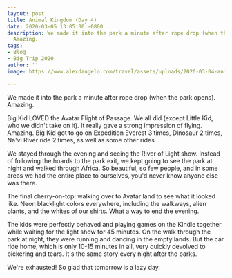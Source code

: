 ```yaml
---
layout: post
title: Animal Kingdom (Day 4)
date: 2020-03-05 13:05:00 -0800
description: We made it into the park a minute after rope drop (when the park opens).
  Amazing.
tags:
- Blog
- Big Trip 2020
author: ''
image: https://www.alexdangelo.com/travel/assets/uploads/2020-03-04-animal-kingdom-condiments-1.jpg

---
```

We made it into the park a minute after rope drop (when the park opens). Amazing.

Big Kid LOVED the Avatar Flight of Passage. We all did (except Little Kid, who we didn't take on it). It really gave a strong impression of flying. Amazing. Big Kid got to go on Expedition Everest 3 times, Dinosaur 2 times, Na'vi River ride 2 times, as well as some other rides.

We stayed through the evening and seeing the River of Light show. Instead of following the hoards to the park exit, we kept going to see the park at night and walked through Africa. So beautiful, so few people, and in some areas we had the entire place to ourselves, you'd never know anyone else was there.

The final cherry-on-top: walking over to Avatar land to see what it looked like. Neon blacklight colors everywhere, including the walkways, alien plants, and the whites of our shirts. What a way to end the evening.

The kids were perfectly behaved and playing games on the Kindle together while waiting for the light show for 45 minutes. On the walk through the park at night, they were running and dancing in the empty lands. But the car ride home, which is only 10-15 minutes in all, very quickly devolved to bickering and tears. It's the same story every night after the parks.

We're exhausted! So glad that tomorrow is a lazy day.